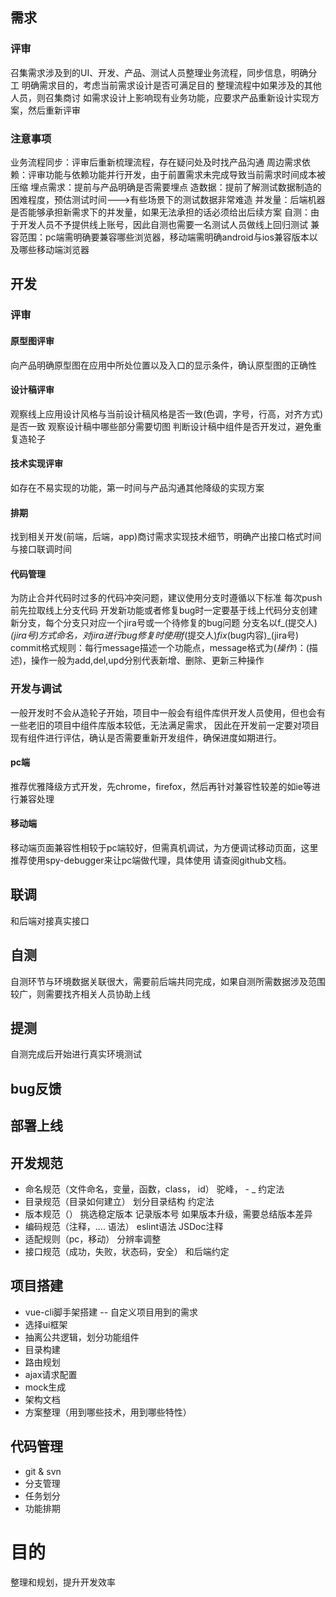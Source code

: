 ## 需求
### 评审
召集需求涉及到的UI、开发、产品、测试人员整理业务流程，同步信息，明确分工
明确需求目的，考虑当前需求设计是否可满足目的
整理流程中如果涉及的其他人员，则召集商讨
如需求设计上影响现有业务功能，应要求产品重新设计实现方案，然后重新评审
### 注意事项
业务流程同步：评审后重新梳理流程，存在疑问处及时找产品沟通
周边需求依赖：评审功能与依赖功能并行开发，由于前置需求未完成导致当前需求时间成本被压缩
埋点需求：提前与产品明确是否需要埋点
造数据：提前了解测试数据制造的困难程度，预估测试时间--->有些场景下的测试数据非常难造
并发量：后端机器是否能够承担新需求下的并发量，如果无法承担的话必须给出后续方案
自测：由于开发人员不予提供线上账号，因此自测也需要一名测试人员做线上回归测试
兼容范围：pc端需明确要兼容哪些浏览器，移动端需明确android与ios兼容版本以及哪些移动端浏览器
## 开发
### 评审
#### 原型图评审
向产品明确原型图在应用中所处位置以及入口的显示条件，确认原型图的正确性
#### 设计稿评审
观察线上应用设计风格与当前设计稿风格是否一致(色调，字号，行高，对齐方式)是否一致
观察设计稿中哪些部分需要切图
判断设计稿中组件是否开发过，避免重复造轮子
#### 技术实现评审
如存在不易实现的功能，第一时间与产品沟通其他降级的实现方案
#### 排期
找到相关开发(前端，后端，app)商讨需求实现技术细节，明确产出接口格式时间与接口联调时间
#### 代码管理
为防止合并代码时过多的代码冲突问题，建议使用分支时遵循以下标准
每次push前先拉取线上分支代码
开发新功能或者修复bug时一定要基于线上代码分支创建新分支，每个分支只对应一个jira号或一个待修复的bug问题
分支名以f_(提交人)_(jira号)方式命名，对jira进行bug修复时使用f_(提交人)_fix_(bug内容)_(jira号)
commit格式规则：每行message描述一个功能点，message格式为$(操作)：$(描述)，操作一般为add,del,upd分别代表新增、删除、更新三种操作
### 开发与调试
一般开发时不会从造轮子开始，项目中一般会有组件库供开发人员使用，但也会有一些老旧的项目中组件库版本较低，无法满足需求，
因此在开发前一定要对项目现有组件进行评估，确认是否需要重新开发组件，确保进度如期进行。

#### pc端
推荐优雅降级方式开发，先chrome，firefox，然后再针对兼容性较差的如ie等进行兼容处理

#### 移动端
移动端页面兼容性相较于pc端较好，但需真机调试，为方便调试移动页面，这里推荐使用spy-debugger来让pc端做代理，具体使用
请查阅github文档。

## 联调
和后端对接真实接口

## 自测
自测环节与环境数据关联很大，需要前后端共同完成，如果自测所需数据涉及范围较广，则需要找齐相关人员协助上线

## 提测
自测完成后开始进行真实环境测试

## bug反馈


## 部署上线



## 开发规范
* 命名规范（文件命名，变量，函数，class， id）   驼峰， - _  约定法
* 目录规范（目录如何建立） 划分目录结构   约定法
* 版本规范（）  挑选稳定版本 记录版本号  如果版本升级，需要总结版本差异
* 编码规范（注释，.... 语法）    eslint语法   JSDoc注释
* 适配规则（pc，移动）   分辨率调整
* 接口规范（成功，失败，状态码，安全）  和后端约定

## 项目搭建
*  vue-cli脚手架搭建  --  自定义项目用到的需求
*  选择ui框架
*  抽离公共逻辑，划分功能组件
*  目录构建
*  路由规划
*  ajax请求配置
*  mock生成
*  架构文档
*  方案整理（用到哪些技术，用到哪些特性）

## 代码管理
* git & svn
* 分支管理
* 任务划分
* 功能排期

# 目的
整理和规划，提升开发效率